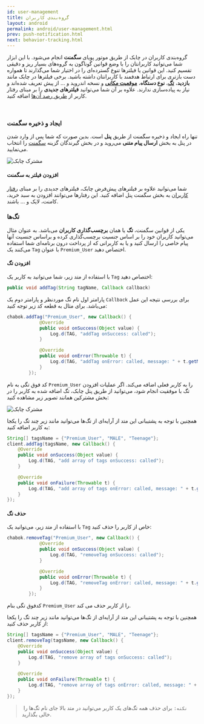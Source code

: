 ```yaml
---
id: user-management
title: گروه‌بندی کاربران
layout: android
permalink: android/user-management.html
prev: push-notification.html
next: behavior-tracking.html
---
```

 
گروه‌بندی کاربران در چابک از طریق موتور پویای **سگمنت** انجام می‌شود. با این ابزار شما می‌توانید کاربرانتان را با وضع قوانین گوناگون به گروه‌های بسیار ریز و دقیقی تقسیم کنید. این قوانین یا فیلترها تنوع گسترده‌ای را در اختیار شما می‌گذارند تا همواره دست بازتری برای ارتباط هدفمند با کاربرانتان داشته باشید. برخی فیلترها در چابک مانند **بازدید**، **[تگ](https://doc.chabokpush.com/android/user-management.html#تگها)**،‌ **نوع دستگاه**، **[موقعیت مکانی](https://doc.chabokpush.com/android/location-tracking.html)** و نسخه اندروید و ... از پیش تعریف شده‌اند و نیاز به پیاده‌سازی ندارند. علاوه بر آن شما می‌توانید **فیلترهای جدیدی** را بر مبنای رفتار کاربر از [طریق رصد آن‌ها](https://doc.chabokpush.com/android/behavior-tracking.html) اضافه کنید.

<Br>

###  ایجاد و ذخیره سگمنت

تنها راه ایجاد و ذخیره سگمنت از طریق **پنل** است. بدین صورت که شما پس از وارد شدن در پنل به بخش **ارسال پیام متنی** می‌روید و در بخش گیرندگان گزینه [سگمنت](https://doc.chabokpush.com/panel/send.html#%D9%85%D8%AE%D8%A7%D8%B7%D8%A8%D8%A7%D9%86-%D9%BE%DB%8C%D8%A7%D9%85) را انتخاب می‌نمایید.

![مشترک چابک](http://uupload.ir/files/9vyi_segment.png)

#### افزودن فیلتر به سگمنت

شما می‌توانید علاوه بر فیلترهای پیش‌فرض چابک، فیلترهای جدیدی را بر مبنای [رفتار کاربران](https://doc.chabokpush.com/android/behavior-tracking.html) به بخش سگمنت پنل اضافه کنید. این رفتارها می‌توانند افزودن به سبد خرید، کامنت، لایک و ... باشند.

###  تگ‌ها

یکی از قوانین سگمنت، **تگ** یا همان **برچسب‌گذاری کاربران** می‌باشد. به عنوان مثال می‌توانید کاربران خود را بر اساس جنسیت برچسب‌گذاری کرده و براساس جنسیت آنها پیام خاصی را ارسال کنید و یا به کاربرانی که از پرداخت درون برنامه‌ای شما استفاده می‌کنند یک `Tag` با عنوان `Premium_User` اختصاص دهید.

#### افزودن تگ

با استفاده از متد زیر، شما می‌توانید به کاربر یک `Tag` اختصاص دهید:

```java
public void addTag(String tagName, Callback callback)
```
پارامتر اول نام تگ موردنظر و پارامتر دوم یک `Callback` برای بررسی نتیجه این عمل می‌باشد. برای مثال به قطعه کد زیر توجه کنید:

```java
chabok.addTag("Premium_User", new Callback() {
            @Override
            public void onSuccess(Object value) {
                Log.d(TAG, "addTag onSuccess: called");
            }

            @Override
            public void onError(Throwable t) {
                Log.d(TAG, "addTag onError: called, message: " + t.getMessage());
            }
        });
```

کد فوق تگی به نام `Premium_User` را به کاربر فعلی اضافه می‌کند.
اگر عملیات افزودن تگ با موفقیت انجام شود، می‌توانید از طریق پنل چابک، تگ اضافه شده به کاربر را در بخش مشترکین همانند تصویر زیر مشاهده کنید:

![مشترک چابک](http://uupload.ir/files/urem__1x-android_device.png)

همچنین با توجه به پشتیبانی این متد از آرایه‌ای از تگ‌ها می‌توانید مانند زیر چند تگ را یکجا به کاربر اضافه کنید:

```java
String[] tagsName = {"Premium_User", "MALE", "Teenage"};
client.addTag(tagsName, new Callback() {
	@Override
	public void onSuccess(Object value) {
		Log.d(TAG, "add array of tags onSuccess: called");
	}

	@Override
	public void onFailure(Throwable t) {
		Log.d(TAG, "add array of tags onError: called, message: " + t.getMessage());
	}
});
```

#### حذف تگ
با استفاده از متد زیر، می‌توانید یک `Tag` خاص از کاربر را حذف کنید:

```java
chabok.removeTag("Premium_User", new Callback() {
            @Override
            public void onSuccess(Object value) {
                Log.d(TAG, "removeTag onSuccess: called");
            }

            @Override
            public void onError(Throwable t) {
                Log.d(TAG, "removeTag onError: called, message: " + t.getMessage());
            }
        });
```
کدفوق تگی بنام `Premium_User` را از کاربر حذف می کند.

همچنین با توجه به پشتیبانی این متد از آرایه‌ای از تگ‌ها می‌توانید مانند زیر چند تگ را یکجا از کاربر حذف کنید:

```java
String[] tagsName = {"Premium_User", "MALE", "Teenage"};
client.removeTag(tagsName, new Callback() {
	@Override
	public void onSuccess(Object value) {
		Log.d(TAG, "remove array of tags onSuccess: called");
	}

	@Override
	public void onFailure(Throwable t) {
		Log.d(TAG, "remove array of tags onError: called, message: " + t.getMessage());
	}
});
```

>‌ `نکته:` برای حذف همه تگ‌های یک کاربر می‌توانید در متد بالا جای نام تگ‌ها را خالی بگذارید.

